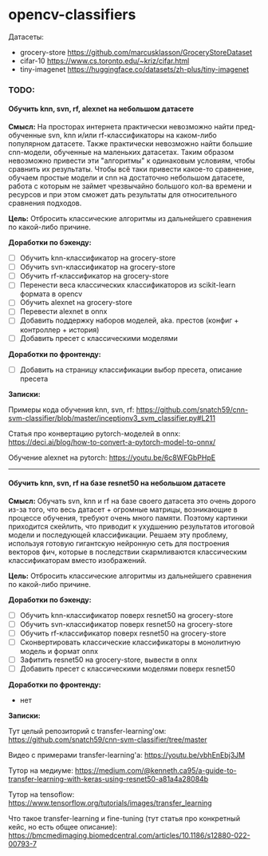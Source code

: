 # opencv-classifiers

Датасеты:
- grocery-store https://github.com/marcusklasson/GroceryStoreDataset
- cifar-10 https://www.cs.toronto.edu/~kriz/cifar.html
- tiny-imagenet https://huggingface.co/datasets/zh-plus/tiny-imagenet

### TODO:

#### Обучить knn, svn, rf, alexnet на небольшом датасете

**Смысл:**
На просторах интернета практически невозможно найти пред-обученные svn, knn и/или rf-классификаторы на каком-либо популярном датасете. Также практически невозможно найти большие cnn-модели, обученные на маленьких датасетах. Таким образом невозможно привести эти "алгоритмы" к одинаковым условиям, чтобы сравнить их результаты. Чтобы всё таки привести какое-то сравнение, обучаем простые модели и cnn на достаточно небольшом датасете, работа с которым не займет чрезвычайно большого кол-ва времени и ресурсов и при этом сможет дать результаты для относительного сравнения подходов. 

**Цель:**
Отбросить классические алгоритмы из дальнейшего сравнения по какой-либо причине.

**Доработки по бэкенду:**

- [ ] Обучить knn-классификатор на grocery-store
- [ ] Обучить svn-классификатор на grocery-store
- [ ] Обучить rf-классификатор на grocery-store
- [ ] Перенести веса классических классификаторов из scikit-learn формата в opencv
- [ ] Обучить alexnet на grocery-store
- [ ] Перевести alexnet в onnx
- [ ] Добавить поддержку наборов моделей, aka. престов (конфиг + контроллер + история)
- [ ] Добавить пресет с классическими моделями

**Доработки по фронтенду:**

- [ ] Добавить на страницу классификации выбор пресета, описание пресета

**Записки:**

Примеры кода обучения knn, svn, rf:
https://github.com/snatch59/cnn-svm-classifier/blob/master/inceptionv3_svm_classifier.py#L211

Статья про конвертацию pytorch-моделей в onnx:
https://deci.ai/blog/how-to-convert-a-pytorch-model-to-onnx/

Обучение alexnet на pytorch:
https://youtu.be/6c8WFGbPHpE

---

#### Обучить knn, svn, rf на базе resnet50 на небольшом датасете

**Смысл:**
Обучать svn, knn и rf на базе своего датасета это очень дорого из-за того, что весь датасет + огромные матрицы, возникающие в процессе обучения, требуют очень много памяти. Поэтому картинки приходится скейлить, что приводит к ухудшению результатов итоговой модели и последующей классификации. Решаем эту проблему, используя готовую гигантскую нейронную сеть для построения векторов фич, которые в последствии скармливаются классическим классификаторам вместо изображений.

**Цель:**
Отбросить классические алгоритмы из дальнейшего сравнения по какой-либо причине.

**Доработки по бэкенду:**

- [ ] Обучить knn-классификатор поверх resnet50 на grocery-store
- [ ] Обучить svn-классификатор поверх resnet50 на grocery-store
- [ ] Обучить rf-классификатор поверх resnet50 на grocery-store
- [ ] Сконвертировать классические классификаторы в монолитную модель и формат onnx
- [ ] Зафитить resnet50 на grocery-store, вывести в onnx
- [ ] Добавить пресет с классическими моделями поверх resnet50

**Доработки по фронтенду:**

- нет

**Записки:**

Тут целый репозиторий с transfer-learning'ом:
https://github.com/snatch59/cnn-svm-classifier/tree/master

Видео с примерами transfer-learning'a:
https://youtu.be/vbhEnEbj3JM

Тутор на медиуме:
https://medium.com/@kenneth.ca95/a-guide-to-transfer-learning-with-keras-using-resnet50-a81a4a28084b

Тутор на tensoflow:
https://www.tensorflow.org/tutorials/images/transfer_learning

Что такое transfer-learning и fine-tuning (тут статья про конкретный кейс, но есть общее описание):
https://bmcmedimaging.biomedcentral.com/articles/10.1186/s12880-022-00793-7
